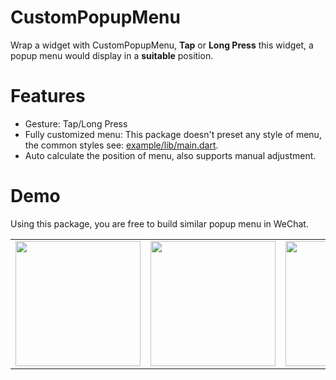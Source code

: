 # CustomPopupMenu

Wrap a widget with CustomPopupMenu, **Tap** or **Long Press** this widget, a popup menu would display in a **suitable** position. 

# Features

- Gesture: Tap/Long Press
- Fully customized menu: This package doesn't preset any style of menu, the common styles see: [example/lib/main.dart](https://github.com/malikwang/custom_pop_up_menu/blob/master/example/lib/main.dart).
- Auto calculate the position of menu, also supports manual adjustment.

# Demo

Using this package, you are free to build similar popup menu in WeChat.

<div style="text-align: center">
    <table>
        <tr>
            <td style="text-align: center">
                <a href="https://raw.githubusercontent.com/malikwang/custom_pop_up_menu/master/images/1.png">
                    <img src="https://raw.githubusercontent.com/malikwang/custom_pop_up_menu/master/images/1.png" width="200"/>
                </a>
            </td>            
            <td style="text-align: center">
                <a href="https://raw.githubusercontent.com/malikwang/custom_pop_up_menu/master/images/2.png">
                    <img src="https://raw.githubusercontent.com/malikwang/custom_pop_up_menu/master/images/2.png" width="200"/>
                </a>
            </td>  
            <td style="text-align: center">
                <a href="https://raw.githubusercontent.com/malikwang/custom_pop_up_menu/master/images/3.png">
                    <img src="https://raw.githubusercontent.com/malikwang/custom_pop_up_menu/master/images/3.png" width="200"/>
                </a>
            </td>  
        </tr>
    </table>
</div>
